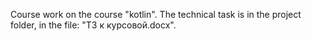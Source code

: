 Course work on the course "kotlin". The technical task is in the project folder, in the file: "ТЗ к курсовой.docx".
